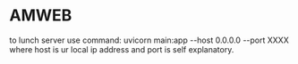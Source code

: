 # AMWEB
to lunch server use command:  uvicorn main:app --host 0.0.0.0 --port XXXX
where host is ur local ip address and port is self explanatory.
